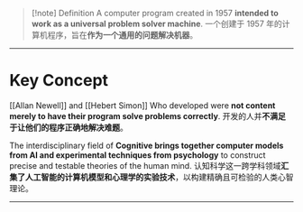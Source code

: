 >[!note]  Definition
>A computer program created in 1957 **intended to work as a universal problem solver machine**.
>一个创建于 1957 年的计算机程序，旨在**作为一个通用的问题解决机器**。

---
# Key Concept
[[Allan Newell]] and [[Hebert Simon]] Who developed were **not content merely to have their program solve problems correctly**.
开发的人并**不满足于让他们的程序正确地解决难题**。

The interdisciplinary field of **Cognitive brings together computer models from AI and experimental techniques from psychology** to construct precise and testable theories of the human mind.
认知科学这一跨学科领域**汇集了人工智能的计算机模型和心理学的实验技术**，以构建精确且可检验的人类心智理论。

---